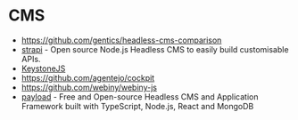 # CMS

- https://github.com/gentics/headless-cms-comparison
- [strapi](https://github.com/strapi/strapi) - Open source Node.js Headless CMS to easily build customisable APIs.
- [KeystoneJS](https://github.com/keystonejs/keystone)
- https://github.com/agentejo/cockpit
- https://github.com/webiny/webiny-js
- [payload](https://github.com/payloadcms/payload) - Free and Open-source Headless CMS and Application Framework built with TypeScript, Node.js, React and MongoDB
